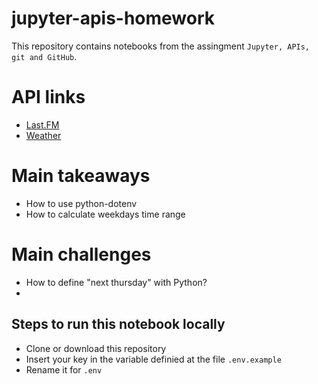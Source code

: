 # jupyter-apis-homework

This repository contains notebooks from the assingment `Jupyter, APIs, git and GitHub`.

# API links

* [Last.FM](https://www.last.fm/api/)
* [Weather](https://www.last.fm/api/)

# Main takeaways

- How to use python-dotenv
- How to calculate weekdays time range


# Main challenges

- How to define "next thursday" with Python?
- 


## Steps to run this notebook locally

- Clone or download this repository
- Insert your key in the variable definied at the file `.env.example`
- Rename it for `.env`
